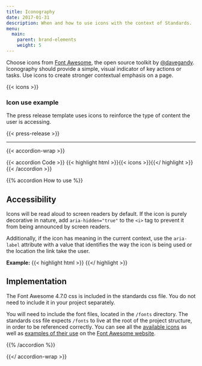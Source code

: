```yaml
---
title: Iconography
date: 2017-01-31
description: When and how to use icons with the context of Standards.
menu:
  main:
    parent: brand-elements
    weight: 5
---
```


Choose icons from <a href="http://fontawesome.io/" class="external">Font Awesome</a>, the open source toolkit by <a href="https://twitter.com/davegandy" class="external">@davegandy</a>. Iconography should provide a simple, visual indicator of key actions or tasks. Use icons to create stronger contextual emphasis on a page.

{{< icons >}}

### Icon use example

The press release template uses icons to reinforce the type of content the user is accessing.

{{< press-release >}}

---

{{< accordion-wrap >}}

{{< accordion Code >}}
  {{< highlight html >}}{{< icons >}}{{</ highlight >}}
{{< /accordion >}}

{{% accordion How to use %}}
## Accessibility

Icons will be read aloud to screen readers by default. If the icon is purely decorative in nature, add `aria-hidden="true"` to the `<i>` tag to prevent it from being announced by screen readers.

Additionally, if the icon has meaning in the current context, use the `aria-label` attribute with a value that identifies the way the icon is being used or the location the link take the user.

**Example:** {{< highlight html >}}
<a class="site-search" aria-label="Search">
  <i class="fas fa-search fa-2x" aria-hidden="true"></i>
</a>
{{</ highlight >}}

## Implementation
The Font Awesome 4.7.0 css is included in the standards css file. You do not need to include it in your project separately.

You will need to include the font files, located in the `/fonts` directory. The standards css file expects `/fonts` to live at the root of the project structure, in order to be referenced correctly. You can see all the <a href="http://fontawesome.io/icons/" class="external">available icons</a> as well as <a href="http://fontawesome.io/examples/" class="external">examples of their use</a> on the <a href="http://fontawesome.io/" class="external">Font Awesome website</a>.

{{% /accordion %}}

{{</ accordion-wrap >}}
